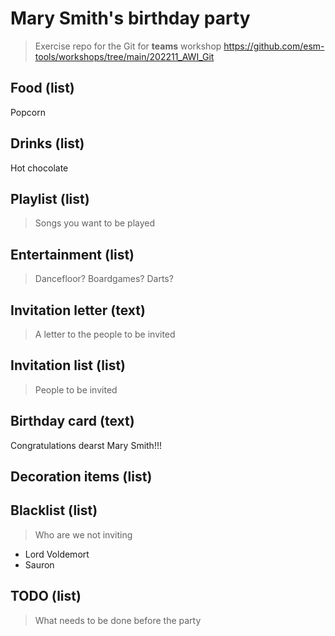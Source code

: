 # Mary Smith's birthday party
> Exercise repo for the Git for **teams** workshop https://github.com/esm-tools/workshops/tree/main/202211_AWI_Git

## Food (list)
Popcorn

## Drinks (list)
Hot chocolate

## Playlist (list)
> Songs you want to be played


## Entertainment (list)
> Dancefloor? Boardgames? Darts?


## Invitation letter (text)
> A letter to the people to be invited


## Invitation list (list)
> People to be invited


## Birthday card (text)
Congratulations dearst Mary Smith!!!

## Decoration items (list)


## Blacklist (list)
> Who are we not inviting
- Lord Voldemort
- Sauron

## TODO (list)
> What needs to be done before the party


